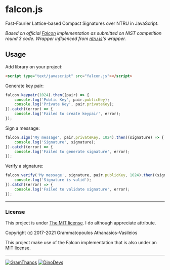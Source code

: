# falcon.js

Fast-Fourier Lattice-based Compact Signatures over NTRU in JavaScript.


*Based on official [Falcon](https://falcon-sign.info/) implementation as submitted on NIST competition round 3 code. Wrapper influenced from [ntru.js](https://github.com/cyph/ntru.js)'s wrapper.*



## Usage

Add library on your project:

```html
<script type="text/javascript" src="falcon.js"></script>
```

Generate key pair:

```javascript
falcon.keypair(1024).then((pair) => {
	console.log('Public Key', pair.publicKey);
	console.log('Private Key', pair.privateKey);
}).catch((error) => {
	console.log('Failed to create keypair', error);
});
```

Sign a message:

```javascript
falcon.sign('My message', pair.privateKey, 1024).then((signature) => {
	console.log('Signature', signature);
}).catch((error) => {
	console.log('Failed to generate signature', error);
});
```

Verify a signature:

```javascript
falcon.verify('My message', signature, pair.publicKey, 1024).then((signature) => {
	console.log('Signature is valid');
}).catch((error) => {
	console.log('Failed to validate signature', error);
});
```

___

### License

This project is under [The MIT license](https://opensource.org/licenses/MIT).
I do although appreciate attribute.

Copyright (c) 2017-2021 Grammatopoulos Athanasios-Vasileios

This project make use of the Falcon implementation that is also under an MIT license.
___

[![GramThanos](https://avatars2.githubusercontent.com/u/14858959?s=42&v=4)](https://github.com/GramThanos)
[![DinoDevs](https://avatars1.githubusercontent.com/u/17518066?s=42&v=4)](https://github.com/DinoDevs)
